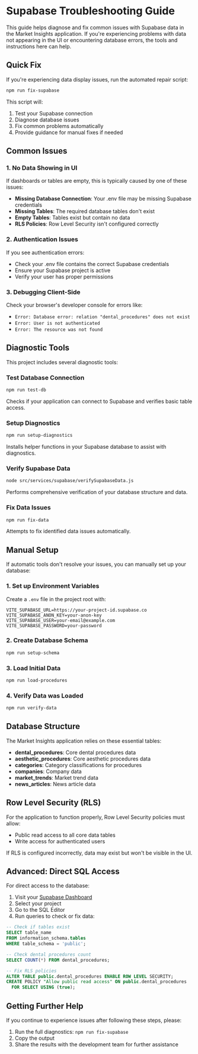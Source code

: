 # Supabase Troubleshooting Guide

This guide helps diagnose and fix common issues with Supabase data in the Market Insights application. If you're experiencing problems with data not appearing in the UI or encountering database errors, the tools and instructions here can help.

## Quick Fix

If you're experiencing data display issues, run the automated repair script:

```bash
npm run fix-supabase
```

This script will:
1. Test your Supabase connection
2. Diagnose database issues
3. Fix common problems automatically
4. Provide guidance for manual fixes if needed

## Common Issues

### 1. No Data Showing in UI

If dashboards or tables are empty, this is typically caused by one of these issues:

- **Missing Database Connection**: Your .env file may be missing Supabase credentials
- **Missing Tables**: The required database tables don't exist
- **Empty Tables**: Tables exist but contain no data
- **RLS Policies**: Row Level Security isn't configured correctly

### 2. Authentication Issues

If you see authentication errors:

- Check your .env file contains the correct Supabase credentials
- Ensure your Supabase project is active
- Verify your user has proper permissions

### 3. Debugging Client-Side

Check your browser's developer console for errors like:

- `Error: Database error: relation "dental_procedures" does not exist`
- `Error: User is not authenticated`
- `Error: The resource was not found`

## Diagnostic Tools

This project includes several diagnostic tools:

### Test Database Connection

```bash
npm run test-db
```

Checks if your application can connect to Supabase and verifies basic table access.

### Setup Diagnostics

```bash
npm run setup-diagnostics
```

Installs helper functions in your Supabase database to assist with diagnostics.

### Verify Supabase Data

```bash
node src/services/supabase/verifySupabaseData.js
```

Performs comprehensive verification of your database structure and data.

### Fix Data Issues

```bash
npm run fix-data
```

Attempts to fix identified data issues automatically.

## Manual Setup

If automatic tools don't resolve your issues, you can manually set up your database:

### 1. Set up Environment Variables

Create a `.env` file in the project root with:

```
VITE_SUPABASE_URL=https://your-project-id.supabase.co
VITE_SUPABASE_ANON_KEY=your-anon-key
VITE_SUPABASE_USER=your-email@example.com
VITE_SUPABASE_PASSWORD=your-password
```

### 2. Create Database Schema

```bash
npm run setup-schema
```

### 3. Load Initial Data

```bash
npm run load-procedures
```

### 4. Verify Data was Loaded

```bash
npm run verify-data
```

## Database Structure

The Market Insights application relies on these essential tables:

- **dental_procedures**: Core dental procedures data
- **aesthetic_procedures**: Core aesthetic procedures data
- **categories**: Category classifications for procedures
- **companies**: Company data
- **market_trends**: Market trend data
- **news_articles**: News article data

## Row Level Security (RLS)

For the application to function properly, Row Level Security policies must allow:

- Public read access to all core data tables
- Write access for authenticated users

If RLS is configured incorrectly, data may exist but won't be visible in the UI.

## Advanced: Direct SQL Access

For direct access to the database:

1. Visit your [Supabase Dashboard](https://app.supabase.com)
2. Select your project
3. Go to the SQL Editor
4. Run queries to check or fix data:

```sql
-- Check if tables exist
SELECT table_name
FROM information_schema.tables
WHERE table_schema = 'public';

-- Check dental procedures count
SELECT COUNT(*) FROM dental_procedures;

-- Fix RLS policies
ALTER TABLE public.dental_procedures ENABLE ROW LEVEL SECURITY;
CREATE POLICY "Allow public read access" ON public.dental_procedures
  FOR SELECT USING (true);
```

## Getting Further Help

If you continue to experience issues after following these steps, please:

1. Run the full diagnostics: `npm run fix-supabase`
2. Copy the output
3. Share the results with the development team for further assistance
